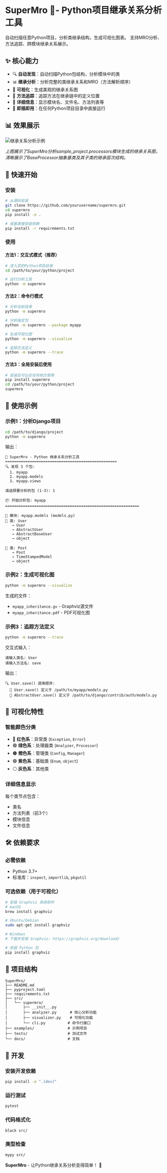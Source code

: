 # SuperMro 🧬- Python项目继承关系分析工具

自动扫描任意Python项目，分析类继承结构，生成可视化图表。
支持MRO分析、方法追踪、跨模块继承关系展示。

## ✨ 核心能力

- 🔍 **自动发现**：自动扫描Python包结构，分析模块中的类
- 📊 **继承分析**：分析完整的类继承关系和MRO（方法解析顺序）
- 🎨 **可视化**：生成美观的继承关系图
- 🔎 **方法追踪**：追踪方法在继承链中的定义位置
- 📁 **详细信息**：显示模块名、文件名、方法列表等
- 🚀 **即插即用**：在任何Python项目目录中直接运行

## 📊 效果展示

![继承关系分析示例](examples/eg.png)

*上图展示了SuperMro分析sample_project.processors模块生成的继承关系图，清晰展示了BaseProcessor抽象基类及其子类的继承层次结构。*

## 🚀 快速开始

### 安装

```bash
# 从源码安装
git clone https://github.com/yourusername/supermro.git
cd supermro
pip install -e .

# 或者直接安装依赖
pip install -r requirements.txt
```

### 使用

#### 方法1：交互式模式（推荐）

```bash
# 进入您的Python项目目录
cd /path/to/your/python/project

# 运行分析工具
python -m supermro
```

#### 方法2：命令行模式

```bash
# 分析当前目录
python -m supermro

# 分析指定包
python -m supermro --package myapp

# 生成可视化图
python -m supermro --visualize

# 追踪方法定义
python -m supermro --trace
```

#### 方法3：全局安装后使用

```bash
# 安装后可以在任何地方使用
pip install supermro
cd /path/to/your/python/project
supermro
```

## 📖 使用示例

### 示例1：分析Django项目

```bash
cd /path/to/django/project
python -m supermro
```

输出：
```
🚀 SuperMro - Python 继承关系分析工具
==================================================
🔍 发现 3 个包:
  1. myapp
  2. myapp.models
  3. myapp.views

请选择要分析的包 (1-3): 1

📦 开始分析包: myapp
============================================================

📁 模块: myapp.models (models.py)
🧩 类: User
   → User
   → AbstractUser
   → AbstractBaseUser
   → object

🧩 类: Post
   → Post
   → TimeStampedModel
   → object
```

### 示例2：生成可视化图

```bash
python -m supermro --visualize
```

生成的文件：
- `myapp_inheritance.gv` - Graphviz源文件
- `myapp_inheritance.pdf` - PDF可视化图

### 示例3：追踪方法定义

```bash
python -m supermro --trace
```

交互式输入：
```
请输入类名: User
请输入方法名: save
```

输出：
```
🔍 User.save() 调用顺序:
  🧭 User.save() 定义于 /path/to/myapp/models.py
  🧭 AbstractUser.save() 定义于 /path/to/django/contrib/auth/models.py
```

## 🎨 可视化特性

### 智能颜色分类
- 🔴 **红色系**：异常类 (`Exception`, `Error`)
- 🟢 **绿色系**：处理器类 (`Analyzer`, `Processor`)
- 🟠 **橙色系**：管理类 (`Config`, `Manager`)
- 🟣 **紫色系**：基础类 (`Enum`, `object`)
- ⚪ **灰色系**：其他类

### 详细信息显示
每个类节点包含：
- 类名
- 方法列表（前3个）
- 模块信息
- 文件信息

## 🛠️ 依赖要求

### 必需依赖
- Python 3.7+
- 标准库：`inspect`, `importlib`, `pkgutil`

### 可选依赖（用于可视化）
```bash
# 安装 Graphviz 系统软件
# macOS
brew install graphviz

# Ubuntu/Debian
sudo apt-get install graphviz

# Windows
# 下载并安装 Graphviz: https://graphviz.org/download/

# 安装 Python 包
pip install graphviz
```

## 📁 项目结构

```
SuperMro/
├── README.md
├── pyproject.toml
├── requirements.txt
├── src/
│   └── supermro/
│       ├── __init__.py
│       ├── analyzer.py      # 核心分析功能
│       ├── visualizer.py    # 可视化功能
│       └── cli.py          # 命令行接口
├── examples/               # 示例项目
├── tests/                  # 测试文件
└── docs/                   # 文档
```

## 🔧 开发

### 安装开发依赖

```bash
pip install -e ".[dev]"
```

### 运行测试

```bash
pytest
```

### 代码格式化

```bash
black src/
```

### 类型检查

```bash
mypy src/
```


**SuperMro** - 让Python继承关系分析变得简单！ 🚀

